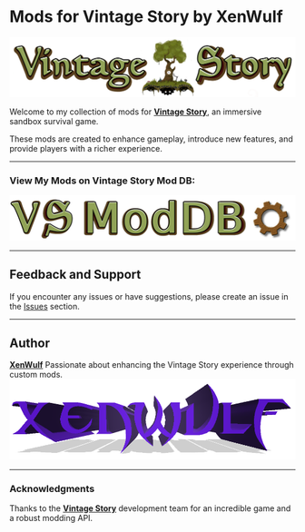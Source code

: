 # Mods for Vintage Story by XenWulf

[![Vintage Story Logo](./assets/vintage-story-logo.png)](https://www.vintagestory.at/)

Welcome to my collection of mods for [**Vintage Story**](https://www.vintagestory.at/), an immersive sandbox survival game. 

These mods are created to enhance gameplay, introduce new features, and provide players with a richer experience.

---

### View My Mods on Vintage Story Mod DB: 
[![Vintage Story Logo](./assets/vsmoddb-logo-s.png)](https://mods.vintagestory.at/list/mod?userid=257617)

---

## Feedback and Support

If you encounter any issues or have suggestions, please create an issue in the [Issues](https://github.com/VSmods/issues) section. 

---

## Author

[**XenWulf**](https://www.vintagestory.at/profile/257617-xenwulf/)
Passionate about enhancing the Vintage Story experience through custom mods.
[![XenWulf Logo](./assets/xenwulf-logo.png)](https://www.vintagestory.at/profile/257617-xenwulf/)  

---

### Acknowledgments
Thanks to the [**Vintage Story**](https://www.vintagestory.at/) development team for an incredible game and a robust modding API.
